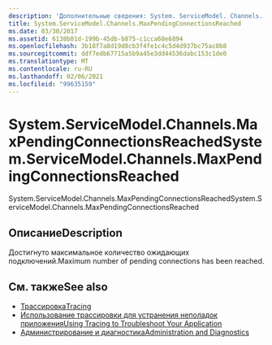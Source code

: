 ```yaml
---
description: 'Дополнительные сведения: System. ServiceModel. Channels. Макспендингконнектионсреачед'
title: System.ServiceModel.Channels.MaxPendingConnectionsReached
ms.date: 03/30/2017
ms.assetid: 6138b01d-199b-45db-b875-c1cca68e6894
ms.openlocfilehash: 3b18f7a8d19d8cb3f4fe1c4c5d4d937bc75ac0b8
ms.sourcegitcommit: ddf7edb67715a5b9a45e3dd44536dabc153c1de0
ms.translationtype: MT
ms.contentlocale: ru-RU
ms.lasthandoff: 02/06/2021
ms.locfileid: "99635159"
---
```

# <a name="systemservicemodelchannelsmaxpendingconnectionsreached"></a><span data-ttu-id="965f6-103">System.ServiceModel.Channels.MaxPendingConnectionsReached</span><span class="sxs-lookup"><span data-stu-id="965f6-103">System.ServiceModel.Channels.MaxPendingConnectionsReached</span></span>

<span data-ttu-id="965f6-104">System.ServiceModel.Channels.MaxPendingConnectionsReached</span><span class="sxs-lookup"><span data-stu-id="965f6-104">System.ServiceModel.Channels.MaxPendingConnectionsReached</span></span>  
  
## <a name="description"></a><span data-ttu-id="965f6-105">Описание</span><span class="sxs-lookup"><span data-stu-id="965f6-105">Description</span></span>  

 <span data-ttu-id="965f6-106">Достигнуто максимальное количество ожидающих подключений.</span><span class="sxs-lookup"><span data-stu-id="965f6-106">Maximum number of pending connections has been reached.</span></span>  
  
## <a name="see-also"></a><span data-ttu-id="965f6-107">См. также</span><span class="sxs-lookup"><span data-stu-id="965f6-107">See also</span></span>

- [<span data-ttu-id="965f6-108">Трассировка</span><span class="sxs-lookup"><span data-stu-id="965f6-108">Tracing</span></span>](index.md)
- [<span data-ttu-id="965f6-109">Использование трассировки для устранения неполадок приложения</span><span class="sxs-lookup"><span data-stu-id="965f6-109">Using Tracing to Troubleshoot Your Application</span></span>](using-tracing-to-troubleshoot-your-application.md)
- [<span data-ttu-id="965f6-110">Администрирование и диагностика</span><span class="sxs-lookup"><span data-stu-id="965f6-110">Administration and Diagnostics</span></span>](../index.md)
